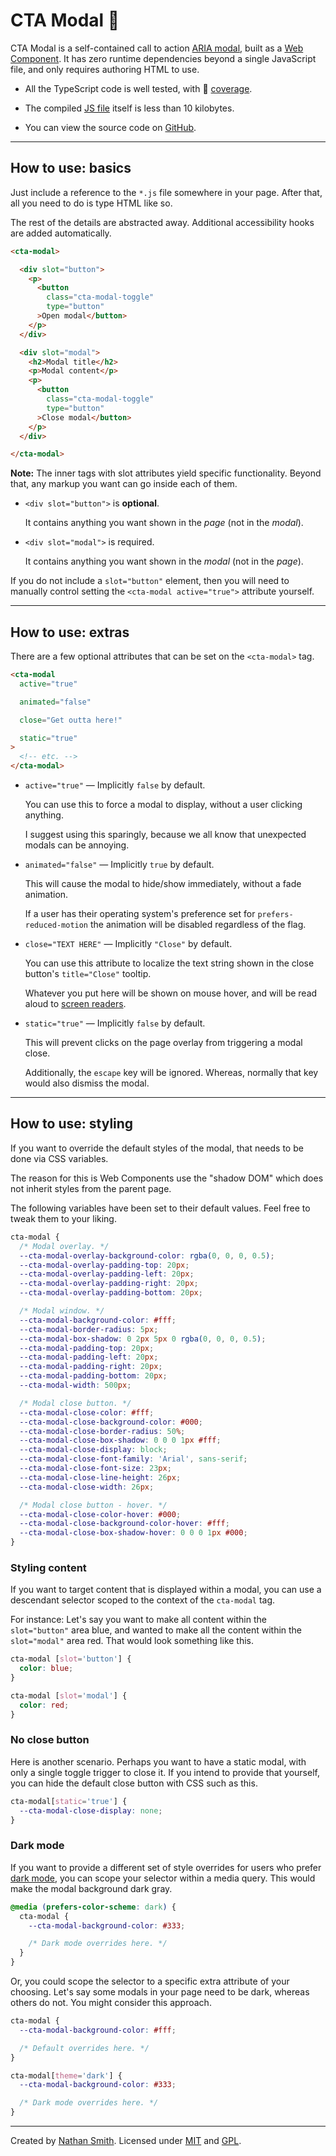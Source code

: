 # CTA Modal 🦒

CTA Modal is a self-contained call to action [ARIA modal](https://www.w3.org/TR/wai-aria-practices/examples/dialog-modal/dialog.html), built as a [Web Component](https://developer.mozilla.org/en-US/docs/Web/Web_Components). It has zero runtime dependencies beyond a single JavaScript file, and only requires authoring HTML to use.

- All the TypeScript code is well tested, with 💯 [coverage](https://host.sonspring.com/cta-modal/coverage/index.ts.html).

- The compiled [JS file](https://host.sonspring.com/cta-modal/dist/index.js) itself is less than 10 kilobytes.

- You can view the source code on [GitHub](https://github.com/nathansmith/cta-modal).

---

## How to use: basics

Just include a reference to the `*.js` file somewhere in your page. After that, all you need to do is type HTML like so.

The rest of the details are abstracted away. Additional accessibility hooks are added automatically.

<!-- prettier-ignore -->
```html
<cta-modal>

  <div slot="button">
    <p>
      <button
        class="cta-modal-toggle"
        type="button"
      >Open modal</button>
    </p>
  </div>

  <div slot="modal">
    <h2>Modal title</h2>
    <p>Modal content</p>
    <p>
      <button
        class="cta-modal-toggle"
        type="button"
      >Close modal</button>
    </p>
  </div>

</cta-modal>
```

**Note:** The inner tags with slot attributes yield specific functionality. Beyond that, any markup you want can go inside each of them.

- `<div slot="button">` is **optional**.

  It contains anything you want shown in the _page_ (not in the _modal_).

- `<div slot="modal">` is required.

  It contains anything you want shown in the _modal_ (not in the _page_).

If you do not include a `slot="button"` element, then you will need to manually control setting the `<cta-modal active="true">` attribute yourself.

---

## How to use: extras

There are a few optional attributes that can be set on the `<cta-modal>` tag.

<!-- prettier-ignore -->
```html
<cta-modal
  active="true"

  animated="false"

  close="Get outta here!"

  static="true"
>
  <!-- etc. -->
</cta-modal>
```

- `active="true"` — Implicitly `false` by default.

  You can use this to force a modal to display, without a user clicking anything.

  I suggest using this sparingly, because we all know that unexpected modals can be annoying.

- `animated="false"` — Implicitly `true` by default.

  This will cause the modal to hide/show immediately, without a fade animation.

  If a user has their operating system's preference set for `prefers-reduced-motion` the animation will be disabled regardless of the flag.

- `close="TEXT HERE"` — Implicitly `"Close"` by default.

  You can use this attribute to localize the text string shown in the close button's `title="Close"` tooltip.

  Whatever you put here will be shown on mouse hover, and will be read aloud to [screen readers](https://en.wikipedia.org/wiki/Screen_reader).

- `static="true"` — Implicitly `false` by default.

  This will prevent clicks on the page overlay from triggering a modal close.

  Additionally, the `escape` key will be ignored. Whereas, normally that key would also dismiss the modal.

---

## How to use: styling

If you want to override the default styles of the modal, that needs to be done via CSS variables.

The reason for this is Web Components use the "shadow DOM" which does not inherit styles from the parent page.

The following variables have been set to their default values. Feel free to tweak them to your liking.

```css
cta-modal {
  /* Modal overlay. */
  --cta-modal-overlay-background-color: rgba(0, 0, 0, 0.5);
  --cta-modal-overlay-padding-top: 20px;
  --cta-modal-overlay-padding-left: 20px;
  --cta-modal-overlay-padding-right: 20px;
  --cta-modal-overlay-padding-bottom: 20px;

  /* Modal window. */
  --cta-modal-background-color: #fff;
  --cta-modal-border-radius: 5px;
  --cta-modal-box-shadow: 0 2px 5px 0 rgba(0, 0, 0, 0.5);
  --cta-modal-padding-top: 20px;
  --cta-modal-padding-left: 20px;
  --cta-modal-padding-right: 20px;
  --cta-modal-padding-bottom: 20px;
  --cta-modal-width: 500px;

  /* Modal close button. */
  --cta-modal-close-color: #fff;
  --cta-modal-close-background-color: #000;
  --cta-modal-close-border-radius: 50%;
  --cta-modal-close-box-shadow: 0 0 0 1px #fff;
  --cta-modal-close-display: block;
  --cta-modal-close-font-family: 'Arial', sans-serif;
  --cta-modal-close-font-size: 23px;
  --cta-modal-close-line-height: 26px;
  --cta-modal-close-width: 26px;

  /* Modal close button - hover. */
  --cta-modal-close-color-hover: #000;
  --cta-modal-close-background-color-hover: #fff;
  --cta-modal-close-box-shadow-hover: 0 0 0 1px #000;
}
```

### Styling content

If you want to target content that is displayed within a modal, you can use a descendant selector scoped to the context of the `cta-modal` tag.

For instance: Let's say you want to make all content within the `slot="button"` area blue, and wanted to make all the content within the `slot="modal"` area red. That would look something like this.

```css
cta-modal [slot='button'] {
  color: blue;
}

cta-modal [slot='modal'] {
  color: red;
}
```

### No close button

Here is another scenario. Perhaps you want to have a static modal, with only a single toggle trigger to close it. If you intend to provide that yourself, you can hide the default close button with CSS such as this.

```css
cta-modal[static='true'] {
  --cta-modal-close-display: none;
}
```

### Dark mode

If you want to provide a different set of style overrides for users who prefer [dark mode](https://css-tricks.com/dark-modes-with-css/), you can scope your selector within a media query. This would make the modal background dark gray.

```css
@media (prefers-color-scheme: dark) {
  cta-modal {
    --cta-modal-background-color: #333;

    /* Dark mode overrides here. */
  }
}
```

Or, you could scope the selector to a specific extra attribute of your choosing. Let's say some modals in your page need to be dark, whereas others do not. You might consider this approach.

```css
cta-modal {
  --cta-modal-background-color: #fff;

  /* Default overrides here. */
}

cta-modal[theme='dark'] {
  --cta-modal-background-color: #333;

  /* Dark mode overrides here. */
}
```

---

Created by [Nathan Smith](http://twitter.com/nathansmith). Licensed under [MIT](https://en.wikipedia.org/wiki/MIT_License) and [GPL](https://en.wikipedia.org/wiki/GNU_General_Public_License).
